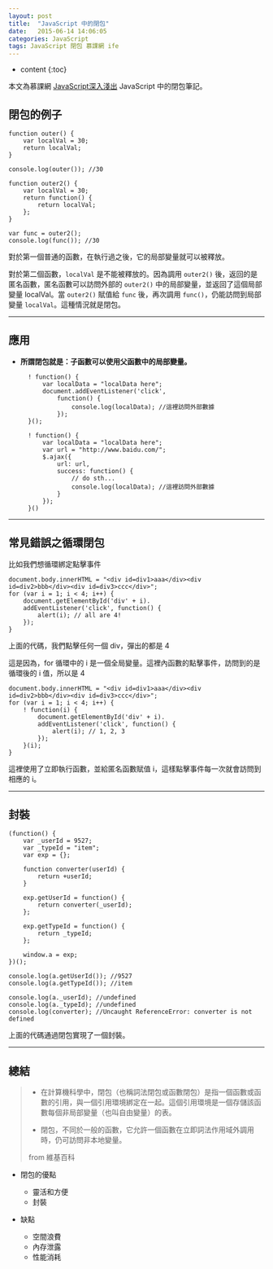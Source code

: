```yaml
---
layout: post
title:  "JavaScript 中的閉包"
date:   2015-06-14 14:06:05
categories: JavaScript
tags: JavaScript 閉包 慕課網 ife
---
```


* content
{:toc}

本文為慕課網 [JavaScript深入淺出](http://www.imooc.com/learn/277) JavaScript 中的閉包筆記。





## 閉包的例子

    function outer() {
        var localVal = 30;
        return localVal;
    }

    console.log(outer()); //30

    function outer2() {
        var localVal = 30;
        return function() {
            return localVal;
        };
    }

    var func = outer2();
    console.log(func()); //30

對於第一個普通的函數，在執行過之後，它的局部變量就可以被釋放。

對於第二個函數，`localVal` 是不能被釋放的。因為調用 `outer2()` 後，返回的是匿名函數，匿名函數可以訪問外部的 `outer2()` 中的局部變量，並返回了這個局部變量 localVal。當 `outer2()` 賦值給 `func` 後，再次調用 `func()`，仍能訪問到局部變量 `localVal`。這種情況就是閉包。

---

## 應用

* **所謂閉包就是：子函數可以使用父函數中的局部變量。**

        ! function() {
            var localData = "localData here";
            document.addEventListener('click',
                function() {
                    console.log(localData); //這裡訪問外部數據
                });
        }();

        ! function() {
            var localData = "localData here";
            var url = "http://www.baidu.com/";
            $.ajax({
                url: url,
                success: function() {
                    // do sth...
                    console.log(localData); //這裡訪問外部數據
                }
            });
        }()

---

## 常見錯誤之循環閉包

比如我們想循環綁定點擊事件

    document.body.innerHTML = "<div id=div1>aaa</div><div id=div2>bbb</div><div id=div3>ccc</div>";
    for (var i = 1; i < 4; i++) {
        document.getElementById('div' + i).
        addEventListener('click', function() {
            alert(i); // all are 4!
        });
    }

上面的代碼，我們點擊任何一個 div，彈出的都是 4

這是因為，for 循環中的 i 是一個全局變量。這裡內函數的點擊事件，訪問到的是循環後的 i 值，所以是 4

    document.body.innerHTML = "<div id=div1>aaa</div><div id=div2>bbb</div><div id=div3>ccc</div>";
    for (var i = 1; i < 4; i++) {
        ! function(i) {
            document.getElementById('div' + i).
            addEventListener('click', function() {
                alert(i); // 1, 2, 3
            });
        }(i);
    }

這裡使用了立即執行函數，並給匿名函數賦值 i，這樣點擊事件每一次就會訪問到相應的 i。

---

## 封裝

    (function() {
        var _userId = 9527;
        var _typeId = "item";
        var exp = {};

        function converter(userId) {
            return +userId;
        }

        exp.getUserId = function() {
            return converter(_userId);
        };

        exp.getTypeId = function() {
            return _typeId;
        };

        window.a = exp;
    })();

    console.log(a.getUserId()); //9527
    console.log(a.getTypeId()); //item

    console.log(a._userId); //undefined
    console.log(a._typeId); //undefined
    console.log(converter); //Uncaught ReferenceError: converter is not defined

上面的代碼通過閉包實現了一個封裝。

---

## 總結

> * 在計算機科學中，閉包（也稱詞法閉包或函數閉包）是指一個函數或函數的引用，與一個引用環境綁定在一起。這個引用環境是一個存儲該函數每個非局部變量（也叫自由變量）的表。
>
> * 閉包，不同於一般的函數，它允許一個函數在立即詞法作用域外調用時，仍可訪問非本地變量。
>
> from 維基百科

* 閉包的優點
    * 靈活和方便
    * 封裝

* 缺點
    * 空間浪費
    * 內存泄露
    * 性能消耗
